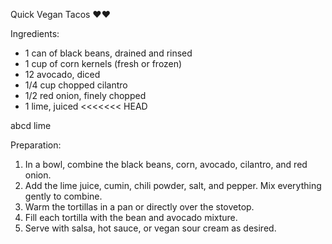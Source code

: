 Quick Vegan Tacos ❤️❤️

Ingredients:
- 1 can of black beans, drained and rinsed
- 1 cup of corn kernels (fresh or frozen)
- 12 avocado, diced
- 1/4 cup chopped cilantro
- 1/2 red onion, finely chopped
- 1 lime, juiced
<<<<<<< HEAD

abcd
lime

Preparation:
1. In a bowl, combine the black beans, corn, avocado, cilantro, and red onion.
2. Add the lime juice, cumin, chili powder, salt, and pepper. Mix everything gently to combine.
3. Warm the tortillas in a pan or directly over the stovetop.
4. Fill each tortilla with the bean and avocado mixture.
5. Serve with salsa, hot sauce, or vegan sour cream as desired.
